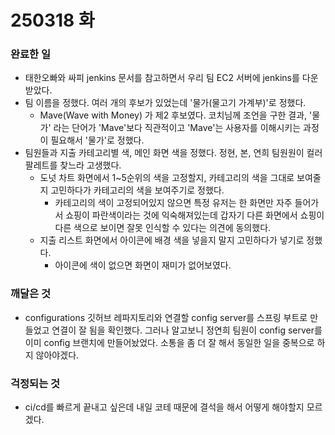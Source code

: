 # 250318 화


### 완료한 일
- 태한오빠와 싸피 jenkins 문서를 참고하면서 우리 팀 EC2 서버에 jenkins를 다운받았다.
- 팀 이름을 정했다. 여러 개의 후보가 있었는데 '물가(물고기 가계부)'로 정했다.
    - Mave(Wave with Money) 가 제2 후보였다. 코치님께 조언을 구한 결과, '물가' 라는 단어가 'Mave'보다 직관적이고 'Mave'는 사용자를 이해시키는 과정이 필요해서 '물가'로 정했다. 
- 팀원들과 지출 카테고리별 색, 메인 화면 색을 정했다. 정현, 본, 연희 팀원원이 컬러 팔레트를 찾느라 고생했다.
    - 도넛 차트 화면에서 1~5순위의 색을 고정할지, 카테고리의 색을 그대로 보여줄지 고민하다가 카테고리의 색을 보여주기로 정했다.
        - 카테고리의 색이 고정되어있지 않으면 특정 유저는 한 화면만 자주 들어가서 쇼핑이 파란색이라는 것에 익숙해져있는데 갑자기 다른 화면에서 쇼핑이 다른 색으로 보이면 잘못 인식할 수 있다는 의견에 동의했다.
    - 지출 리스트 화면에서 아이콘에 배경 색을 넣을지 말지 고민하다가 넣기로 정했다.
        - 아이콘에 색이 없으면 화면이 재미가 없어보였다.


### 깨달은 것
- configurations 깃허브 레파지토리와 연결할 config server를 스프링 부트로 만들었고 연결이 잘 됨을 확인했다. 그러나 알고보니 정연희 팀원이 config server를 이미 config 브랜치에 만들어놨었다. 소통을 좀 더 잘 해서 동일한 일을 중복으로 하지 않아야겠다.


### 걱정되는 것
- ci/cd를 빠르게 끝내고 싶은데 내일 코테 때문에 결석을 해서 어떻게 해야할지 모르겠다.